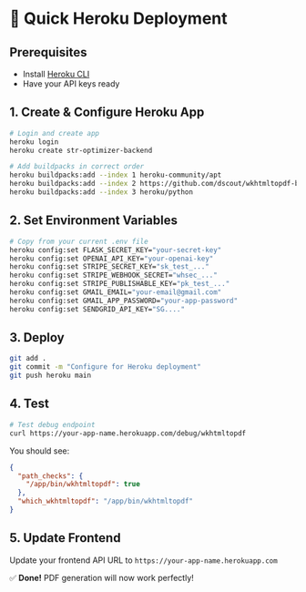 # 🚀 Quick Heroku Deployment

## Prerequisites
- Install [Heroku CLI](https://devcenter.heroku.com/articles/heroku-cli)
- Have your API keys ready

## 1. Create & Configure Heroku App

```bash
# Login and create app
heroku login
heroku create str-optimizer-backend

# Add buildpacks in correct order
heroku buildpacks:add --index 1 heroku-community/apt
heroku buildpacks:add --index 2 https://github.com/dscout/wkhtmltopdf-buildpack.git
heroku buildpacks:add --index 3 heroku/python
```

## 2. Set Environment Variables

```bash
# Copy from your current .env file
heroku config:set FLASK_SECRET_KEY="your-secret-key"
heroku config:set OPENAI_API_KEY="your-openai-key"
heroku config:set STRIPE_SECRET_KEY="sk_test_..."
heroku config:set STRIPE_WEBHOOK_SECRET="whsec_..."
heroku config:set STRIPE_PUBLISHABLE_KEY="pk_test_..."
heroku config:set GMAIL_EMAIL="your-email@gmail.com"
heroku config:set GMAIL_APP_PASSWORD="your-app-password"
heroku config:set SENDGRID_API_KEY="SG...."
```

## 3. Deploy

```bash
git add .
git commit -m "Configure for Heroku deployment"
git push heroku main
```

## 4. Test

```bash
# Test debug endpoint
curl https://your-app-name.herokuapp.com/debug/wkhtmltopdf
```

You should see:
```json
{
  "path_checks": {
    "/app/bin/wkhtmltopdf": true
  },
  "which_wkhtmltopdf": "/app/bin/wkhtmltopdf"
}
```

## 5. Update Frontend

Update your frontend API URL to `https://your-app-name.herokuapp.com`

✅ **Done!** PDF generation will now work perfectly! 